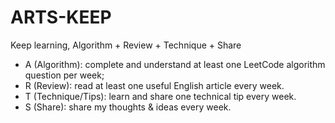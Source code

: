# ARTS-KEEP
Keep learning, Algorithm + Review + Technique + Share

- A (Algorithm): complete and understand at least one LeetCode algorithm question per week;
- R (Review): read at least one useful English article every week.
- T (Technique/Tips): learn and share one technical tip every week.
- S (Share): share my thoughts & ideas every week.
